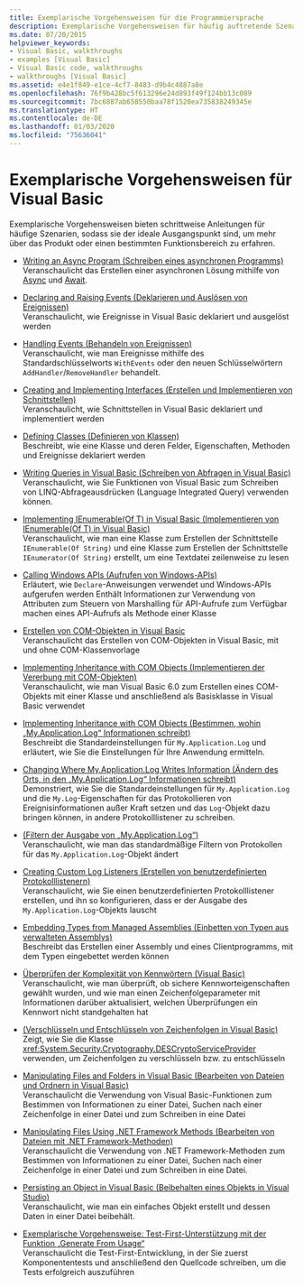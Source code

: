 ```yaml
---
title: Exemplarische Vorgehensweisen für die Programmiersprache
description: Exemplarische Vorgehensweisen für häufig auftretende Szenarios in der Visual Basic-Entwicklung
ms.date: 07/20/2015
helpviewer_keywords:
- Visual Basic, walkthroughs
- examples [Visual Basic]
- Visual Basic code, walkthroughs
- walkthroughs [Visual Basic]
ms.assetid: e4e1f849-e1ce-4cf7-8483-d9b4c4887a8e
ms.openlocfilehash: 76f9b428bc5f613296e24d893f49f124bb13c089
ms.sourcegitcommit: 7bc6887ab658550baa78f1520ea735838249345e
ms.translationtype: HT
ms.contentlocale: de-DE
ms.lasthandoff: 01/03/2020
ms.locfileid: "75636041"
---
```

# <a name="visual-basic-language-walkthroughs"></a>Exemplarische Vorgehensweisen für Visual Basic

Exemplarische Vorgehensweisen bieten schrittweise Anleitungen für häufige Szenarien, sodass sie der ideale Ausgangspunkt sind, um mehr über das Produkt oder einen bestimmten Funktionsbereich zu erfahren.

- [Writing an Async Program (Schreiben eines asynchronen Programms)](./programming-guide/concepts/async/walkthrough-accessing-the-web-by-using-async-and-await.md)  
 Veranschaulicht das Erstellen einer asynchronen Lösung mithilfe von [Async](language-reference/modifiers/async.md) und [Await](language-reference/operators/await-operator.md).

- [Declaring and Raising Events (Deklarieren und Auslösen von Ereignissen)](programming-guide/language-features/events/walkthrough-declaring-and-raising-events.md)  
 Veranschaulicht, wie Ereignisse in Visual Basic deklariert und ausgelöst werden

- [Handling Events (Behandeln von Ereignissen)](programming-guide/language-features/events/walkthrough-handling-events.md)  
 Veranschaulicht, wie man Ereignisse mithilfe des Standardschlüsselworts `WithEvents` oder den neuen Schlüsselwörtern `AddHandler`/`RemoveHandler` behandelt.

- [Creating and Implementing Interfaces (Erstellen und Implementieren von Schnittstellen)](programming-guide/language-features/interfaces/walkthrough-creating-and-implementing-interfaces.md)  
 Veranschaulicht, wie Schnittstellen in Visual Basic deklariert und implementiert werden

- [Defining Classes (Definieren von Klassen)](programming-guide/language-features/objects-and-classes/walkthrough-defining-classes.md)  
 Beschreibt, wie eine Klasse und deren Felder, Eigenschaften, Methoden und Ereignisse deklariert werden

- [Writing Queries in Visual Basic (Schreiben von Abfragen in Visual Basic)](programming-guide/concepts/linq/walkthrough-writing-queries.md)  
 Veranschaulicht, wie Sie Funktionen von Visual Basic zum Schreiben von LINQ-Abfrageausdrücken (Language Integrated Query) verwenden können.

- [Implementing IEnumerable(Of T) in Visual Basic (Implementieren von IEnumerable(Of T) in Visual Basic)](programming-guide/language-features/control-flow/walkthrough-implementing-ienumerable-of-t.md)  
 Veranschaulicht, wie man eine Klasse zum Erstellen der Schnittstelle `IEnumerable(Of String)` und eine Klasse zum Erstellen der Schnittstelle `IEnumerator(Of String)` erstellt, um eine Textdatei zeilenweise zu lesen

- [Calling Windows APIs (Aufrufen von Windows-APIs)](programming-guide/com-interop/walkthrough-calling-windows-apis.md)  
 Erläutert, wie `Declare`-Anweisungen verwendet und Windows-APIs aufgerufen werden Enthält Informationen zur Verwendung von Attributen zum Steuern von Marshalling für API-Aufrufe zum Verfügbar machen eines API-Aufrufs als Methode einer Klasse

- [Erstellen von COM-Objekten in Visual Basic](programming-guide/com-interop/walkthrough-creating-com-objects.md)  
 Veranschaulicht das Erstellen von COM-Objekten in Visual Basic, mit und ohne COM-Klassenvorlage

- [Implementing Inheritance with COM Objects (Implementieren der Vererbung mit COM-Objekten)](programming-guide/com-interop/walkthrough-implementing-inheritance-with-com-objects.md)  
 Veranschaulicht, wie man Visual Basic 6.0 zum Erstellen eines COM-Objekts mit einer Klasse und anschließend als Basisklasse in Visual Basic verwendet

- [Implementing Inheritance with COM Objects (Bestimmen, wohin „My.Application.Log“ Informationen schreibt)](developing-apps/programming/log-info/walkthrough-determining-where-my-application-log-writes-information.md)  
 Beschreibt die Standardeinstellungen für `My.Application.Log` und erläutert, wie Sie die Einstellungen für Ihre Anwendung ermitteln.

- [Changing Where My.Application.Log Writes Information (Ändern des Orts, in den „My.Application.Log“ Informationen schreibt)](developing-apps/programming/log-info/walkthrough-changing-where-my-application-log-writes-information.md)  
 Demonstriert, wie Sie die Standardeinstellungen für `My.Application.Log` und die `My.Log`-Eigenschaften für das Protokollieren von Ereignisinformationen außer Kraft setzen und das `Log`-Objekt dazu bringen können, in andere Protokolllistener zu schreiben.

- [ (Filtern der Ausgabe von „My.Application.Log“)](developing-apps/programming/log-info/walkthrough-filtering-my-application-log-output.md)  
 Veranschaulicht, wie man das standardmäßige Filtern von Protokollen für das `My.Application.Log`-Objekt ändert

- [Creating Custom Log Listeners (Erstellen von benutzerdefinierten Protokolllistenern)](developing-apps/programming/log-info/walkthrough-creating-custom-log-listeners.md)  
 Veranschaulicht, wie Sie einen benutzerdefinierten Protokolllistener erstellen, und ihn so konfigurieren, dass er der Ausgabe des `My.Application.Log`-Objekts lauscht

- [Embedding Types from Managed Assemblies (Einbetten von Typen aus verwalteten Assemblys)](../standard/assembly/embed-types-visual-studio.md)  
 Beschreibt das Erstellen einer Assembly und eines Clientprogramms, mit dem Typen eingebettet werden können

- [Überprüfen der Komplexität von Kennwörtern (Visual Basic)](programming-guide/language-features/strings/walkthrough-validating-that-passwords-are-complex.md)  
 Veranschaulicht, wie man überprüft, ob sichere Kennworteigenschaften gewählt wurden, und wie man einen Zeichenfolgeparameter mit Informationen darüber aktualisiert, welchen Überprüfungen ein Kennwort nicht standgehalten hat

- [ (Verschlüsseln und Entschlüsseln von Zeichenfolgen in Visual Basic)](programming-guide/language-features/strings/walkthrough-encrypting-and-decrypting-strings.md)  
 Zeigt, wie Sie die Klasse <xref:System.Security.Cryptography.DESCryptoServiceProvider> verwenden, um Zeichenfolgen zu verschlüsseln bzw. zu entschlüsseln

- [Manipulating Files and Folders in Visual Basic (Bearbeiten von Dateien und Ordnern in Visual Basic)](developing-apps/programming/drives-directories-files/walkthrough-manipulating-files-and-directories.md)  
 Veranschaulicht die Verwendung von Visual Basic-Funktionen zum Bestimmen von Informationen zu einer Datei, Suchen nach einer Zeichenfolge in einer Datei und zum Schreiben in eine Datei

- [Manipulating Files Using .NET Framework Methods (Bearbeiten von Dateien mit .NET Framework-Methoden)](developing-apps/programming/drives-directories-files/walkthrough-manipulating-files-by-using-net-framework-methods.md)  
 Veranschaulicht die Verwendung von .NET Framework-Methoden zum Bestimmen von Informationen zu einer Datei, Suchen nach einer Zeichenfolge in einer Datei und zum Schreiben in eine Datei.

- [Persisting an Object in Visual Basic (Beibehalten eines Objekts in Visual Studio)](programming-guide/concepts/serialization/walkthrough-persisting-an-object-in-visual-studio.md)  
 Veranschaulicht, wie man ein einfaches Objekt erstellt und dessen Daten in einer Datei beibehält.

- [Exemplarische Vorgehensweise: Test-First-Unterstützung mit der Funktion „Generate From Usage“](/visualstudio/ide/walkthrough-test-first-support-with-the-generate-from-usage-feature)  
 Veranschaulicht die Test-First-Entwicklung, in der Sie zuerst Komponententests und anschließend den Quellcode schreiben, um die Tests erfolgreich auszuführen
